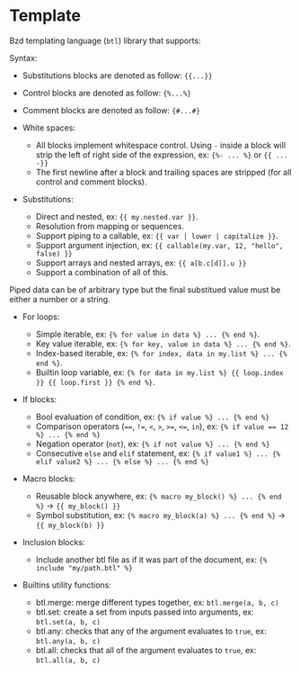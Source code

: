 # Template

Bzd templating language (`btl`) library that supports:

Syntax:

- Substitutions blocks are denoted as follow: `{{...}}`
- Control blocks are denoted as follow: `{%...%}`
- Comment blocks are denoted as follow: `{#...#}`

- White spaces:

  - All blocks implement whitespace control. Using `-` inside a block will strip the left of right side of the expression,
    ex: `{%- ... %}` or `{{ ... -}}`
  - The first newline after a block and trailing spaces are stripped (for all control and comment blocks).

- Substitutions:

  - Direct and nested, ex: `{{ my.nested.var }}`.
  - Resolution from mapping or sequences.
  - Support piping to a callable, ex: `{{ var | lower | capitalize }}`.
  - Support argument injection, ex: `{{ callable(my.var, 12, "hello", false) }}`
  - Support arrays and nested arrays, ex: `{{ a[b.c[d]].u }}`
  - Support a combination of all of this.

Piped data can be of arbitrary type but the final substitued value must be either a number or a string.

- For loops:

  - Simple iterable, ex: `{% for value in data %} ... {% end %}`.
  - Key value iterable, ex: `{% for key, value in data %} ... {% end %}`.
  - Index-based iterable, ex: `{% for index, data in my.list %} ... {% end %}`.
  - Builtin loop variable, ex: `{% for data in my.list %} {{ loop.index }} {{ loop.first }} {% end %}`.

- If blocks:

  - Bool evaluation of condition, ex: `{% if value %} ... {% end %}`
  - Comparison operators (`==`, `!=`, `<`, `>`, `>=`, `<=`, `in`), ex: `{% if value == 12 %} ... {% end %}`
  - Negation operator (`not`), ex: `{% if not value %} ... {% end %}`
  - Consecutive `else` and `elif` statement, ex: `{% if value1 %} ... {% elif value2 %} ... {% else %} ... {% end %}`

- Macro blocks:

  - Reusable block anywhere, ex: `{% macro my_block() %} ... {% end %}` -> `{{ my_block() }}`
  - Symbol substitution, ex: `{% macro my_block(a) %} ... {% end %}` -> `{{ my_block(b) }}`

- Inclusion blocks:

  - Include another btl file as if it was part of the document, ex: `{% include "my/path.btl" %}`

- Builtins utility functions:

  - btl.merge: merge different types together, ex: `btl.merge(a, b, c)`
  - btl.set: create a set from inputs passed into arguments, ex: `btl.set(a, b, c)`
  - btl.any: checks that any of the argument evaluates to `true`, ex: `btl.any(a, b, c)`
  - btl.all: checks that all of the argument evaluates to `true`, ex: `btl.all(a, b, c)`
